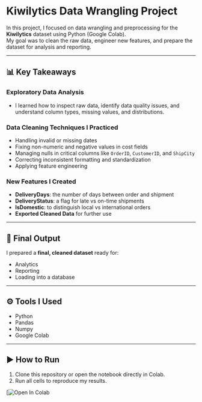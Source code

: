 # Kiwilytics Data Wrangling Project

In this project, I focused on data wrangling and preprocessing for the **Kiwilytics** dataset using Python (Google Colab).  
My goal was to clean the raw data, engineer new features, and prepare the dataset for analysis and reporting.

---

## 📊 Key Takeaways

### Exploratory Data Analysis
- I learned how to inspect raw data, identify data quality issues, and understand column types, missing values, and distributions.

### Data Cleaning Techniques I Practiced
- Handling invalid or missing dates  
- Fixing non-numeric and negative values in cost fields  
- Managing nulls in critical columns like `OrderID`, `CustomerID`, and `ShipCity`  
- Correcting inconsistent formatting and standardization  
- Applying feature engineering  

### New Features I Created
- **DeliveryDays**: the number of days between order and shipment  
- **DeliveryStatus**: a flag for late vs on-time shipments  
- **IsDomestic**: to distinguish local vs international orders  
- **Exported Cleaned Data** for further use  

---

## 🚀 Final Output
I prepared a **final, cleaned dataset** ready for:
- Analytics  
- Reporting  
- Loading into a database  

---

## ⚙️ Tools I Used
- Python  
- Pandas
- Numpy
- Google Colab  

---

## ▶️ How to Run
1. Clone this repository or open the notebook directly in Colab.  
2. Run all cells to reproduce my results.  

[![Open In Colab](https://colab.research.google.com/github/Abdallahmoha277/DataWrangling-Kiwilytics/blob/main/Kiwilytics_DataWrangling.ipynb)


